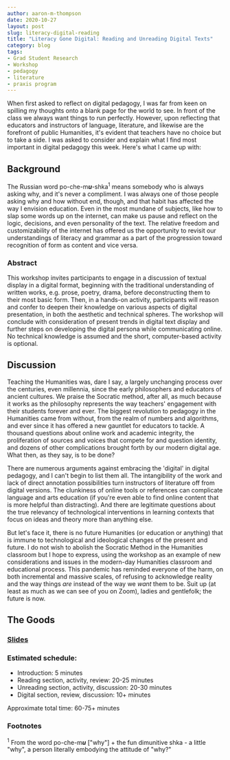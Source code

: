 ```yaml
---
author: aaron-m-thompson
date: 2020-10-27
layout: post
slug: literacy-digital-reading
title: "Literacy Gone Digital: Reading and Unreading Digital Texts"
category: blog
tags:
- Grad Student Research
- Workshop
- pedagogy
- literature
- praxis program
---
```


When first asked to reflect on digital pedagogy, I was far from keen on spilling my thoughts onto a blank page for the world to see. In front of the class we always want things to run perfectly. However, upon reflecting that educators and instructors of language, literature, and likewise are the forefront of public Humanities, it's evident that teachers have no choice but to take a side. I was asked to consider and explain what I find most important in digital pedagogy this week. Here's what I came up with:

## Background

The Russian word po-che-m***u***-shka<sup>1</sup> means somebody who is always asking why, and it's never a compliment. I was always one of those people asking why and how without end, though, and that habit has affected the way I envision education. Even in the most mundane of subjects, like how to slap some words up on the internet, can make us pause and reflect on the logic, decisions, and even personality of the text. The relative freedom and customizability of the internet has offered us the opportunity to revisit our understandings of literacy and grammar as a part of the progression toward recognition of form as content and vice versa. 

### Abstract
This workshop invites participants to engage in a discussion of textual display in a digital format, beginning with the traditional understanding of written works, e.g. prose, poetry, drama, before deconstructing them to their most basic form. Then, in a hands-on activity, participants will reason and confer to deepen their knowledge on various aspects of digital presentation, in both the aesthetic and technical spheres. The workshop will conclude with consideration of present trends in digital text display and further steps on developing the digital persona while communicating online. No technical knowledge is assumed and the short, computer-based activity is optional. 


## Discussion 

Teaching the Humanities was, dare I say, a largely unchanging process over the centuries, even millennia, since the early philosophers and educators of ancient cultures. We praise the Socratic method, after all, as much because it works as the philosophy represents the way teachers' engagement with their students forever and ever. The biggest revolution to pedagogy in the Humanities came from without, from the realm of numbers and algorithms, and ever since it has offered a new gauntlet for educators to tackle. A thousand questions about online work and academic integrity, the proliferation of sources and voices that compete for and question identity, and dozens of other complications brought forth by our modern digital age. What then, as they say, is to be done? 

There are numerous arguments against embracing the 'digital' in digital pedagogy, and I can't begin to list them all. The intangibility of the work and lack of direct annotation possibilities turn instructors of literature off from digital versions. The clunkiness of online tools or references can complicate language and arts education (if you're even able to find online content that is more helpful than distracting). And there are legitimate questions about the true relevancy of technological interventions in learning contexts that focus on ideas and theory more than anything else. 

But let's face it, there is no future Humanities (or education or anything) that is immune to technological and ideological changes of the present and future. I do not wish to abolish the Socratic Method in the Humanities classroom but I hope to express, using the workshop as an example of new considerations and issues in the modern-day Humanities classroom and educational process. This pandemic has reminded everyone of the harm, on both incremental and massive scales, of refusing to acknowledge reality and the way things *are* instead of the way we *want* them to be. Suit up (at least as much as we can see of you on Zoom), ladies and gentlefolk; the future is now. 
    
## The Goods 

### [Slides](https://docs.google.com/presentation/d/1RKLbQ35iSaTKYf5_3Y18DnGgwDtTEgJPQ6Usx3KZg_M/edit?usp=sharing)

### Estimated schedule: 
- Introduction: 5 minutes 
- Reading section, activity, review: 20-25 minutes 
- Unreading section, activity, discussion: 20-30 minutes 
- Digital section, review, discussion: 10+ minutes 

Approximate total time: 60-75+ minutes 

### Footnotes 
<sup>1</sup> From the word po-che-m***u*** ["why"] + the fun dimunitive shka - a little "why", a person literally embodying the attitude of "why?"
